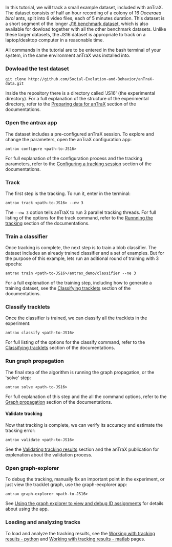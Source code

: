 In this tutorial, we will track a small example dataset, included with anTraX. The dataset consists of half an hour recording of a colony of 16  *Ooceraea biroi* ants, split into 6 video files, each of  5 minutes duration. This dataset is a short segment of the longer [J16 benchmark dataset](datasets.md#dataset-j16), which is also available for dowload together with all the other benchmark datasets. Unlike these larger datasets, the JS16 dataset is appropriate to track on a laptop/desktop computer in a reasonable time.

All commands in the tutorial are to be entered in the bash terminal of your system, in the same environment anTraX was installed into.

### Dowload the test dataset

```console
git clone http://github.com/Social-Evolution-and-Behavior/anTraX-data.git
```

Inside the repository there is a directory called 'JS16' (the experimental directory). For a full  explanation of the structure of the experimental directory, refer to the [Preparing data for anTraX](data_organization.md) section of the documentations.

### Open the antrax app

The dataset includes a pre-configured anTraX session. To explore and change the parameters, open the anTraX configuration app:

```console
antrax configure <path-to-JS16>
```

For full  explanation of the configuration process and the tracking parameters, refer to the [Configuring a tracking session](configuration.md) section of the documentations. 

### Track

The first step is the tracking. To run it, enter in the terminal:

```console
antrax track <path-to-JS16> --nw 3
```

The `--nw 3` option tells anTraX to run 3 parallel tracking threads. For full  listing of the options for the track command, refer to the [Runnning the tracking](tracking.md) section of the documentations.  

### Train a classifier

Once tracking is complete, the next step is to train a blob classifier. The dataset includes an already trained classifier and a set of examples. But for the purpose of this example, lets run an aditional round of training with 3  epochs:

```console
antrax train <path-to-JS16>/antrax_demo/classifier --ne 3
```

For a full explenation of the training step, including how to generate a training dataset, see the [Classifying tracklets](classification.md) section of the documentations.  

### Classify tracklets

Once the classifier is trained, we can classify all the tracklets in the experiment:

```console
antrax classify <path-to-JS16>
```
For full  listing of the options for the classify command, refer to the [Classifying tracklets](classification.md#classifying-tracklets)  section of the documentations.  

### Run graph propagation 

The final step of the algorithm is running the graph propagation, or the 'solve' step:

```console
antrax solve <path-to-JS16>
```

For full  explanation of this step and the all the command options, refer to the [Graph propagation](propagation.md) section of the documentations. 

#### Validate tracking

Now that tracking is complete, we can verify its accuracy and estimate the tracking error:

```console
antrax validate <path-to-JS16>
```
See the [Validating tracking results](validation.md) section and the anTraX publication for explenation about the validation process.

### Open graph-explorer

To debug the tracking, manually fix an important point in the experiment, or just view the tracklet graph, use the graph-eexplorer app:

```console
antrax graph-explorer <path-to-JS16> 
```

See [Using the graph explorer to view and debug ID assignments](propagation.md#using-the-graph-explorer-to-view-and-debug-id-assignments) for details about using the app.

### Loading and analyzing tracks

To load and analyze the tracking results, see the  [Working with tracking results - python](analysis_nb.ipynb) and  [Working with tracking results - matlab](analysis_matlab.ipynb) pages.

